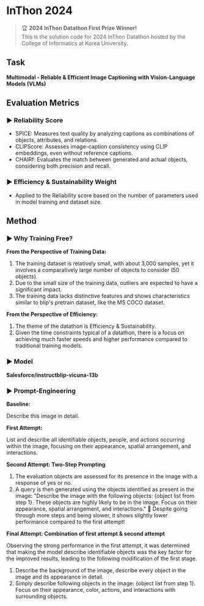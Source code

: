 # InThon 2024
> 🏆 **2024 InThon Datathon First Prize Winner!**  
> This is the solution code for 2024 InThon Datathon hosted by the College of Informatics at Korea University.

## Task
**Multimodal - Reliable & Efficient Image Captioning with Vision-Language Models (VLMs)**

## Evaluation Metrics
### ▶️ Reliability Score
- SPICE: Measures text quality by analyzing captions as combinations of objects, attributes, and relations.
- CLIPScore: Assesses image-caption consistency using CLIP embeddings, even without reference captions.
- CHAIRf: Evaluates the match between generated and actual objects, considering both precision and recall.
### ▶️ Efficiency & Sustainability Weight
- Applied to the Reliability score based on the number of parameters used in model training and dataset size.

## Method
### ▶️ Why Training Free?
**From the Perspective of Training Data:**
1. The training dataset is relatively small, with about 3,000 samples, yet it involves a comparatively large number of objects to consider (50 objects).
2. Due to the small size of the training data, outliers are expected to have a significant impact.
3. The training data lacks distinctive features and shows characteristics similar to blip's pretrain dataset, like the MS COCO dataset.
   
**From the Perspective of Efficiency:**
1. The theme of the datathon is Efficiency & Sustainability.
2. Given the time constraints typical of a datathon, there is a focus on achieving much faster speeds and higher performance compared to traditional training models.

### ▶️ Model
**Salesforce/instructblip-vicuna-13b**

### ▶️ Prompt-Engineering
**Baseline:**

Describe this image in detail. 

**First Attempt:**

List and describe all identifiable objects, people, and actions occurring within the image, focusing on their appearance, spatial arrangement, and interactions.

**Second Attempt: Two-Step Prompting**

1. The evaluation objects are assessed for its presence in the image with a response of yes or no.
2. A query is then generated using the objects identified as present in the image: "Describe the image with the following objects: {object list from step 1}. These objects are highly likely to be in the image. Focus on their appearance, spatial arrangement, and interactions."
🚨 Despite going through more steps and being slower, it shows slightly lower performance compared to the first attempt!

**Final Attempt: Combination of first attempt & second attempt**

Observing the strong performance in the first attempt, it was determined that making the model describe identifiable objects was the key factor for the improved results, leading to the following modification of the first stage.
1. Describe the background of the image, describe every object in the image and its appearance in detail.
2. Simply describe following objects in the image: {object list from step 1}. Focus on their appearance, color, actions, and interactions with surrounding objects. 
